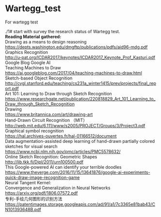 # Wartegg_test
For wartegg test

./1# start with survey the research status of  Wartegg test.  
**Reading Material gathered:**  
Drawing as a means to design reasoning  
https://depts.washington.edu/dmgftp/publications/pdfs/aid96-mdg.pdf  
Graphics Recognition  
http://u-pat.org/ICDAR2017/keynotes/ICDAR2017_Keynote_Prof_Kasturi.pdf  
 Google Blog Google AI  
Teaching Machines to Draw  
https://ai.googleblog.com/2017/04/teaching-machines-to-draw.html  
Sketch-based Object Recognition  
http://cvgl.stanford.edu/teaching/cs231a_winter1415/prev/projects/final_report.pdf  
Art 101: Learning to Draw through Sketch Recognition  
https://www.researchgate.net/publication/220818829_Art_101_Learning_to_Draw_through_Sketch_Recognition  
Drawing  
https://www.britannica.com/art/drawing-art  
Hand-Drawn Circuit Recognition （MIT）  
http://web.mit.edu/6.111/www/s2005/PROJECT/Groups/3/Project3.pdf  
Graphical symbol recognition  
https://hal.archives-ouvertes.fr/hal-01166512/document  
Data augmentation-assisted deep learning of hand-drawn partially colored sketches for visual search  
https://www.ncbi.nlm.nih.gov/pmc/articles/PMC5578632/  
Online Sketch Recognition: Geometric Shapes  
http://lib.tkk.fi/Dipl/2011/urn100500.pdf  
This Google-powered AI can identify your terrible doodles  
https://www.theverge.com/2016/11/15/13641876/google-ai-experiments-quick-draw-image-recognition-game  
Neural Tangent Kernel:  
Convergence and Generalization in Neural Networks  
https://arxiv.org/pdf/1806.07572.pdf  
专利-手绘几何图形的识别方法  
https://patentimages.storage.googleapis.com/ad/91/a1/7c3365e81bab43/CN101393648B.pdf  
